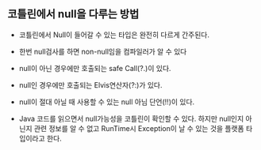 ## 코틀린에서 null을 다루는 방법

- 코틀린에서 Null이 들어갈 수 있는 타입은 완전히 다르게 간주된다.

- 한번 null검사를 하면 non-null임을 컴파일러가 알 수 있다

- null이 아닌 경우에만 호출되는 safe Call(?.)이 있다.

- null인 경우에만 호출되는 Elvis연산자(?:)가 있다.

- null이 절대 아닐 때 사용할 수 있는 null 아님 단언(!!)이 있다.

- Java 코드를 읽으면서 null가능성을 코틀린이 확인할 수 있다. 하지만 null인지 아닌지 관련 정보를 알 수 없고 RunTime시 Exception이 날 수 있는 것을 플랫폼 타입이라고 한다.
